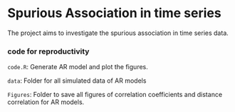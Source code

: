 # Spurious Association in time series

The project aims to investigate the spurious association in time series data.

### code for reproductivity

`code.R`: Generate AR model and plot the figures.

`data`: Folder for all simulated data of AR models

`Figures`: Folder to save all figures of correlation coefficients and distance correlation for AR models.
